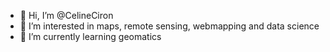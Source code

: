 - 👋 Hi, I’m @CelineCiron
- 👀 I’m interested in maps, remote sensing, webmapping and data science 
- 🌱 I’m currently learning geomatics 
<!---
CelineCiron/CelineCiron is a ✨ special ✨ repository because its `README.md` (this file) appears on your GitHub profile.
You can click the Preview link to take a look at your changes.
--->
